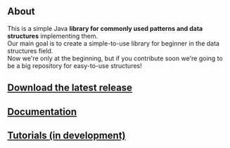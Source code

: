 ## About
This is a simple Java **library for commonly used patterns and data structures** implementing them.<br>
Our main goal is to create a simple-to-use library for beginner in the data structures field.
<br>Now we're only at the beginning, but if you contribute soon we're going to be a big repository for easy-to-use structures! 

## [Download the latest release](https://github.com/JacopoWolf/JavaDataStructures/releases)

## [Documentation](javadoc/index.html)


## [Tutorials (in development)](tutorials/TUTORIALS.md)


